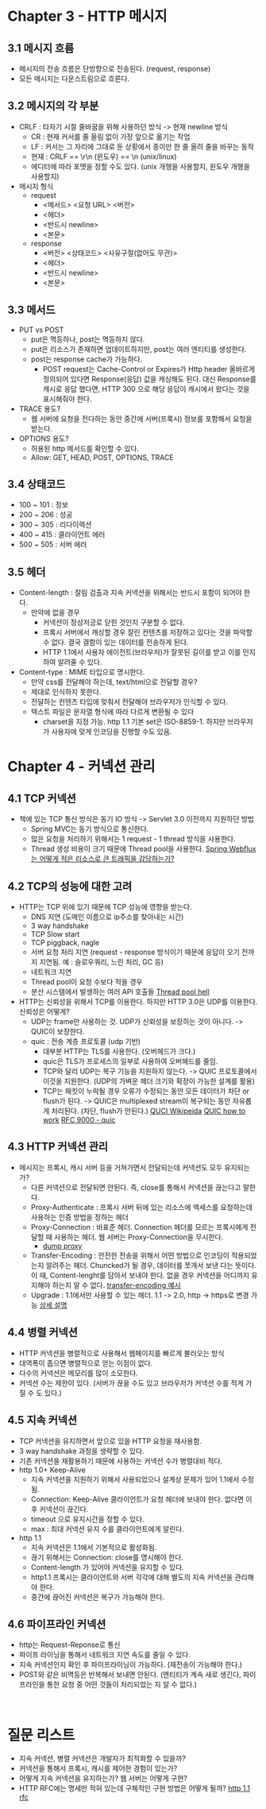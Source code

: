 # Chapter 3 - HTTP 메시지
## 3.1 메시지 흐름
- 메시지의 전송 흐름은 단방향으로 전송된다. (request, response)
- 모든 메시지는 다운스트림으로 흐른다.

## 3.2 메시지의 각 부분
- CRLF : 타자기 시절 줄바꿈을 위해 사용하던 방식 -> 현재 newline 방식
  - CR : 현재 커서를 줄 올림 없이 가장 앞으로 옮기는 작업
  - LF : 커서는 그 자리에 그대로 둔 상황에서 종이만 한 줄 올려 줄을 바꾸는 동작
  - 현재 : CRLF == \r\n (윈도우) == \n (unix/linux)
  - 에디터에 따라 포맷을 정할 수도 있다. (unix 개행을 사용할지, 윈도우 개행을 사용할지)
- 메시지 형식
  - request
    - <메서드> <요청 URL> <버전>
    - <헤더>
    - <반드시 newline>
    - <본문>
  - response
    - <버전> <상태코드> <사유구절(없어도 무관)>
    - <헤더>
    - <반드시 newline>
    - <본문>

## 3.3 메서드
- PUT vs POST
  - put은 멱등하나, post는 멱등하지 않다.
  - put은 리소스가 존재하면 업데이트하지만, post는 여러 엔티티를 생성한다.
  - post는 response cache가 가능하다.
    - POST request는 Cache-Control or Expires가 Http header 올바르게 정의되어 있다면 Response(응답) 값을 캐싱해도 된다. 대신 Response를 캐시로 응답 했다면, HTTP 300 으로 해당 응답이 캐시에서 왔다는 것을 표시해줘야 한다.
- TRACE 용도?
  - 웹 서버에 요청을 전다하는 동안 중간에 서버(프록시) 정보를 포함해서 요청을 받는다.
- OPTIONS 용도?
  - 허용된 http 메서드를 확인할 수 있다.
  - Allow: GET, HEAD, POST, OPTIONS, TRACE

## 3.4 상태코드
- 100 ~ 101 : 정보
- 200 ~ 206 : 성공
- 300 ~ 305 : 리다이렉션
- 400 ~ 415 : 클라이언트 에러
- 500 ~ 505 : 서버 에러

## 3.5 헤더
- Content-length : 잘림 검출과 지속 커넥션을 위해서는 반드시 포함이 되어야 한다.
  - 만약에 없을 경우
    - 커넥션이 정상저긍로 닫힌 것인지 구분할 수 없다.
    - 프록시 서버에서 캐싱할 경우 잘린 컨텐츠를 저장하고 있다는 것을 파악할 수 없다. 결국 결함이 있는 데이터를 전송하게 된다.
    - HTTP 1.1에서 사용자 에이전트(브라우저)가 잘못된 길이를 받고 이를 인지하여 알려줄 수 있다.
- Content-type : MIME 타입으로 명시한다.
  - 만약 css를 전달해야 하는데, text/html으로 전달할 경우?
  - 제대로 인식하지 못한다.
  - 전달하는 컨텐츠 타입에 맞춰서 전달해야 브라우저가 인식할 수 있다.
  - 텍스트 파일은 문자열 형식에 따라 다르게 변환될 수 있다
    - charset을 지정 가능. http 1.1 기본 set은  ISO-8859-1. 하지만 브라우저가 사용자에 맞게 인코딩을 진행할 수도 있음.

# Chapter 4 - 커넥션 관리

## 4.1 TCP 커넥션
- 책에 있는 TCP 통신 방식은 동기 IO 방식 -> Servlet 3.0 이전까지 지원하던 방법
  - Spring MVC는 동기 방식으로 통신한다.
  - 많은 요청을 처리하기 위해서는 1 request - 1 thread 방식을 사용한다.
  - Thread 생성 비용이 크기 때문에 Thread pool을 사용한다.
[Spring Webflux는 어떻게 적은 리소스로 큰 트래픽을 감당하는가?](https://devahea.github.io/2019/04/21/Spring-WebFlux%EB%8A%94-%EC%96%B4%EB%96%BB%EA%B2%8C-%EC%A0%81%EC%9D%80-%EB%A6%AC%EC%86%8C%EC%8A%A4%EB%A1%9C-%EB%A7%8E%EC%9D%80-%ED%8A%B8%EB%9E%98%ED%94%BD%EC%9D%84-%EA%B0%90%EB%8B%B9%ED%95%A0%EA%B9%8C/)
## 4.2 TCP의 성능에 대한 고려
- HTTP는 TCP 위에 있기 때문에 TCP 성능에 영향을 받는다.
  - DNS 지연 (도메인 이름으로 ip주소를 찾아내는 시간)
  - 3 way handshake
  - TCP Slow start
  - TCP piggback, nagle
  - 서버 요청 처리 지연 (request - response 방식이기 때문에 응답이 오기 전까지 지연됨. 예 : 슬로우쿼리, 느린 처리, GC 등)
  - 네트워크 지연
  - Thread pool이 요청 수보다 적을 경우
  - 분산 시스템에서 발생하는 여러 API 호출들
[Thread pool hell](https://jongmin92.github.io/2019/04/13/Java/java-async-2/)
- HTTP는 신뢰성을 위해서 TCP를 이용한다. 하지만 HTTP 3.0은 UDP를 이용한다. 신뢰성은 어떻게?
  - UDP는 frame만 사용하는 것. UDP가 신뢰성을 보장하는 것이 아니다. -> QUIC이 보장한다.
  - quic : 전송 계층 프로토콜 (udp 기반)
    - 대부분 HTTP는 TLS를 사용한다. (오버헤드가 크다.)
    - quic은 TLS가 프로세스의 일부로 사용하여 오버헤드를 줄임.
    - TCP와 달리 UDP는 복구 기능을 지원하지 않는다. -> QUIC 프로토콜에서 이것을 지원한다. (UDP의 가벼운 헤더 크기와 확장이 가능한 설계를 활용)
    - TCP는 패킷이 누락될 경우 오류가 수정되는 동안 모든 데이터가 차단 or flush가 된다. -> QUIC은 multiplexed stream이 복구되는 동안 자유롭게 처리된다. (차단, flush가 안된다.)
[QUCI Wikipeida](https://en.wikipedia.org/wiki/QUIC)
[QUIC how to work](https://www.youtube.com/watch?v=dQ5AND4DPyU&ab_channel=BlinkOn)
[RFC 9000 - quic](https://datatracker.ietf.org/doc/html/rfc9000)
## 4.3 HTTP 커넥션 관리
- 메시지는 프록시, 캐시 서버 등을 거쳐가면서 전달되는데 커넥션도 모두 유지되는가?
  - 다른 커넥션으로 전달되면 안된다. 즉, close를 통해서 커넥션을 끊는다고 말한다.
  - Proxy-Authenticate : 프록시 서버 뒤에 있는 리소스에 엑세스를 요청하는데 사용하는 인증 방법을 정하는 헤더
  - Proxy-Connection : 바표준 헤더. Connection 헤더를 모르는 프록시에게 전달할 때 사용하는 헤더. 웹 서버는 Proxy-Connection을 무시한다.
    - [dump proxy](https://feel5ny.github.io/2019/09/04/HTTP_004_02/)
  - Transfer-Encoding : 안전한 전송을 위해서 어떤 방법으로 인코딩이 적용되었는지 알려주는 헤더. Chuncked가 될 경우, 데이터를 쪼개서 보낸 다는 뜻이다. 이 때, Content-lenght를 담아서 보내야 한다. 없을 경우 커넥션을 어디까지 유지해야 하는지 알 수 없다. [transfer-encoding 예시](https://blog.naver.com/PostView.nhn?blogId=claude17&logNo=221904720369&parentCategoryNo=&categoryNo=66&viewDate=&isShowPopularPosts=true&from=search)
  - Upgrade : 1.1에서만 사용할 수 있는 헤더. 1.1 -> 2.0, http -> https로 변경 가능 [상세 설명](https://j1mmyson.github.io/posts/upgrade/)

## 4.4 병렬 커넥션
- HTTP 커넥션을 병렬적으로 사용해서 웹페이지를 빠르게 불러오는 방식
- 대역폭이 좁으면 병렬적으로 얻는 이점이 없다.
- 다수의 커넥션은 메모리를 많이 소모한다.
- 커넥션 수는 제한이 있다. (서버가 끊을 수도 있고 브라우저가 커넥션 수를 적게 가질 수 도 있다.)

## 4.5 지속 커넥션
- TCP 커넥션을 유지하면서 앞으로 있을 HTTP 요청을 재사용함.
- 3 way handshake 과정을 생략할 수 있다.
- 기존 커넥션을 재활용하기 때문에 사용하는 커넥션 수가 병렬대비 적다.
- http 1.0+ Keep-Alive
  - 지속 커넥션을 지원하기 위해서 사용되었으나 설계상 문제가 있어 1.1에서 수정됨.
  - Connection: Keep-Alive 클라이언트가 요청 헤더에 보내야 한다. 없다면 이후 커넥션이 끊긴다.
  - timeout 으로 유지시간을 정할 수 있다.
  - max : 최대 커넥션 유지 수를 클라이언트에게 알린다.
- http 1.1
  - 지속 커넥션은 1.1에서 기본적으로 활성화됨.
  - 끊기 위해서는 Connection: close를 명시해야 한다.
  - Content-length 가 있어야 커넥션을 유지할 수 있다.
  - http1.1 프록시는 클라이언트와 서버 각각에 대해 별도의 지속 커넥션을 관리해야 한다.
  - 중간에 끊어진 커넥션은 복구가 가능해야 한다.

## 4.6 파이프라인 커넥션
- http는 Request-Reponse로 통신
- 파이프 라이닝을 통해서 네트워크 지연 속도를 줄일 수 있다.
- 지속 커넥션인지 확인 후 파이프라이닝이 가능하다. (재전송이 가능해야 한다.)
- POST와 같은 비멱등은 반복해서 보내면 안된다. (엔티티가 계속 새로 생긴다, 파이프라인을 통한 요청 중 어떤 것들이 처리되었는 지 알 수 없다.)

<br/>

# 질문 리스트
- 지속 커넥션, 병렬 커넥션은 개발자가 최적화할 수 있을까?
- 커넥션을 통해서 프록시, 캐시를 제어한 경험이 있는가?
- 어떻게 지속 커넥션을 유지하는가? 웹 서버는 어떻게 구현?
- HTTP RFC에는 명세만 적혀 있는데 구체적인 구현 방법은 어떻게 될까?
[http 1.1 rfc](https://www.rfc-editor.org/rfc/rfc2616)